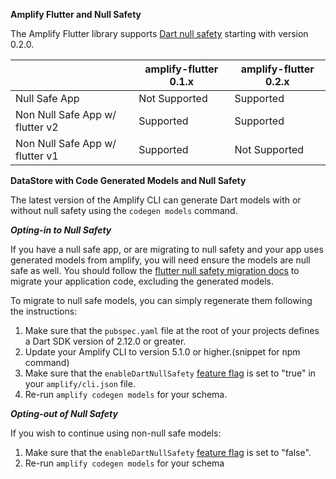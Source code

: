 **Amplify Flutter and Null Safety**


The Amplify Flutter library supports [Dart null safety](https://dart.dev/null-safety) starting with version 0.2.0.  

|                                	                     | amplify-flutter 0.1.x   	| amplify-flutter 0.2.x  	|
|-------------------------------	|---------------------------------	|---------------------------------	|
| Null Safe App     	                         | Not Supported                             	| Supported                                    	|
| Non Null Safe App w/ flutter v2  | Supported                                    	| Supported                                    	|
| Non Null Safe App w/ flutter v1 	| Supported                                    	| Not Supported                                    	|



**DataStore with Code Generated Models and Null Safety**


The latest version of the Amplify CLI can generate Dart models with or without null safety using the `codegen models` command. 

***Opting-in to Null Safety***

If you have a null safe app, or are migrating to null safety and your app uses generated models from amplify, you will need ensure the models are null safe as well. You should follow the [flutter null safety migration docs](https://dart.dev/null-safety/migration-guide) to migrate your application code, excluding the generated models. 

To migrate to null safe models, you can simply regenerate them following the instructions:
1. Make sure that the `pubspec.yaml` file at the root of your projects defines a Dart SDK version of 2.12.0 or greater.
2. Update your Amplify CLI to version 5.1.0 or higher.(snippet for npm command)
3. Make sure that the `enableDartNullSafety` [feature flag](https://docs.amplify.aws/cli/reference/feature-flags) is set to "true" in your `amplify/cli.json` file. 
4. Re-run `amplify codegen models` for your schema.

***Opting-out of Null Safety***

If you wish to continue using non-null safe models:
1. Make sure that the `enableDartNullSafety` [feature flag](https://docs.amplify.aws/cli/reference/feature-flags) is set to "false".
2. Re-run `amplify codegen models` for your schema 
